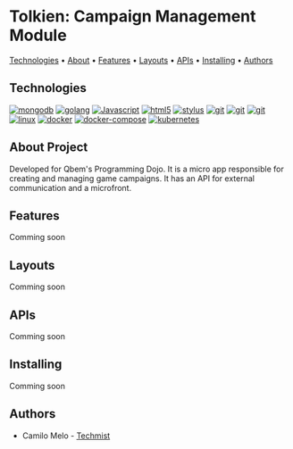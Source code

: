 # Tolkien: Campaign Management Module


[Technologies](https://github.com/qbem-dojos/tolkien-campaign-management-module#technologies-stack) • [About](https://github.com/qbem-dojos/tolkien-campaign-management-module#about-project) • [Features](https://github.com/qbem-dojos/tolkien-campaign-management-module#features) • [Layouts](https://github.com/qbem-dojos/tolkien-campaign-management-module#layouts)  • [APIs](https://github.com/qbem-dojos/tolkien-campaign-management-module#apis) • [Installing](https://github.com/qbem-dojos/tolkien-campaign-management-module#installing)  •  [Authors](https://github.com/qbem-dojos/tolkien-campaign-management-module#authors)


## Technologies

[![mongodb](https://img.shields.io/badge/mongodb-555?style=for-the-badge&logo=mongodb)]([http://https://go.dev/](https://github.com/mongodb/mongo))
[![golang](https://img.shields.io/badge/golang-555?style=for-the-badge&logo=go)](http://https://go.dev)
[![Javascript](https://img.shields.io/badge/javascript-555?style=for-the-badge&logo=javascript)](http:///)
[![html5](https://img.shields.io/badge/html_5-555?style=for-the-badge&logo=html5)](http:///)
[![stylus](https://img.shields.io/badge/stylus-555?style=for-the-badge&logo=stylus)](http:///)
[![git](https://img.shields.io/badge/git-555?style=for-the-badge&logo=git)](https://git-scm.com/)
[![git](https://img.shields.io/badge/github-555?style=for-the-badge&logo=github)](https://git-scm.com/)
[![git](https://img.shields.io/badge/github_actions-555?style=for-the-badge&logo=github-actions)](https://git-scm.com/)
[![linux](https://img.shields.io/badge/alpine-555?style=for-the-badge&logo=linux)](https://git-scm.com/)
[![docker](https://img.shields.io/badge/docker-555?style=for-the-badge&logo=docker)](https://git-scm.com/)
[![docker-compose](https://img.shields.io/badge/docker_compose-555?style=for-the-badge&logo=docker)](https://git-scm.com/)
[![kubernetes](https://img.shields.io/badge/kubernetes-555?style=for-the-badge&logo=kubernetes)](https:///)

## About Project 
Developed for Qbem's Programming Dojo. It is a micro app responsible for creating and managing game campaigns. It has an API for external communication and a microfront.

## Features
Comming soon

## Layouts
Comming soon

## APIs
Comming soon

## Installing
Comming soon

## Authors
+ Camilo Melo - [Techmist](https://github.com/techmist)
